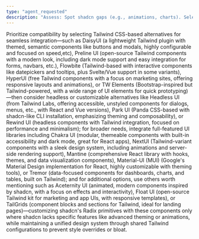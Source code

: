 ```yaml
---
type: "agent_requested"
description: "Assess: Spot shadcn gaps (e.g., animations, charts). Select: Tailwind first (DaisyUI themes, Preline forms, Flowbite interactives, HyperUI layouts, TW Elements prototyping). Then headless (Headless UI primitives, Park UI theming, Rewind UI minimalism). Full-featured (Chakra UI access, NextUI animations, Mantine data, MUI Material, Tremor dashboards). Niche (Aceternity effects, Float UI templates, TailGrids sections). Integrate: npm install, import selectively, unify Tailwind config. Customize: Enhance shadcn Radix where needed for cohesion. Maintain: Test, optimize, avoid overrides."
---
```


Prioritize compatibility by selecting Tailwind CSS-based alternatives for seamless integration—such as DaisyUI (a lightweight Tailwind plugin with themed, semantic components like buttons and modals, highly configurable and focused on speed,etc), Preline UI (open-source Tailwind components with a modern look, including dark mode support and easy integration for forms, navbars, etc.), Flowbite (Tailwind-based with interactive components like datepickers and tooltips, plus Svelte/Vue support in some variants), HyperUI (free Tailwind components with a focus on marketing sites, offering responsive layouts and animations), or TW Elements (Bootstrap-inspired but Tailwind-powered, with a wide range of UI elements for quick prototyping)—then consider headless or customizable alternatives like Headless UI (from Tailwind Labs, offering accessible, unstyled components for dialogs, menus, etc., with React and Vue versions), Park UI (Panda CSS-based with shadcn-like CLI installation, emphasizing theming and composability), or Rewind UI (headless components with Tailwind integration, focused on performance and minimalism); for broader needs, integrate full-featured UI libraries including Chakra UI (modular, themeable components with built-in accessibility and dark mode, great for React apps), NextUI (Tailwind-variant components with a sleek design system, including animations and server-side rendering support), Mantine (comprehensive React library with hooks, themes, and data visualization components), Material-UI (MUI) (Google's Material Design implementation for React, highly customizable with theming tools), or Tremor (data-focused components for dashboards, charts, and tables, built on Tailwind); and for additional options, use others worth mentioning such as Aceternity UI (animated, modern components inspired by shadcn, with a focus on effects and interactivity), Float UI (open-source Tailwind kit for marketing and app UIs, with responsive templates), or TailGrids (component blocks and sections for Tailwind, ideal for landing pages)—customizing shadcn's Radix primitives with these components only where shadcn lacks specific features like advanced theming or animations, while maintaining a unified design system through shared Tailwind configurations to prevent style overrides or bloat.